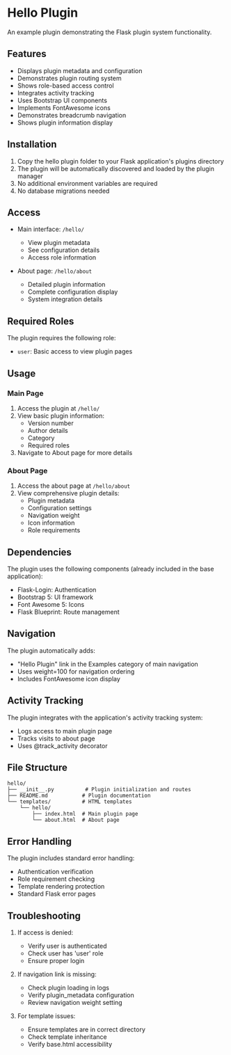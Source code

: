 # Hello Plugin

An example plugin demonstrating the Flask plugin system functionality.

## Features

- Displays plugin metadata and configuration
- Demonstrates plugin routing system
- Shows role-based access control
- Integrates activity tracking
- Uses Bootstrap UI components
- Implements FontAwesome icons
- Demonstrates breadcrumb navigation
- Shows plugin information display

## Installation

1. Copy the hello plugin folder to your Flask application's plugins directory
2. The plugin will be automatically discovered and loaded by the plugin manager
3. No additional environment variables are required
4. No database migrations needed

## Access

- Main interface: `/hello/`
  - View plugin metadata
  - See configuration details
  - Access role information
  
- About page: `/hello/about`
  - Detailed plugin information
  - Complete configuration display
  - System integration details

## Required Roles

The plugin requires the following role:
- `user`: Basic access to view plugin pages

## Usage

### Main Page

1. Access the plugin at `/hello/`
2. View basic plugin information:
   - Version number
   - Author details
   - Category
   - Required roles
3. Navigate to About page for more details

### About Page

1. Access the about page at `/hello/about`
2. View comprehensive plugin details:
   - Plugin metadata
   - Configuration settings
   - Navigation weight
   - Icon information
   - Role requirements

## Dependencies

The plugin uses the following components (already included in the base application):

- Flask-Login: Authentication
- Bootstrap 5: UI framework
- Font Awesome 5: Icons
- Flask Blueprint: Route management

## Navigation

The plugin automatically adds:
- "Hello Plugin" link in the Examples category of main navigation
- Uses weight=100 for navigation ordering
- Includes FontAwesome icon display

## Activity Tracking

The plugin integrates with the application's activity tracking system:
- Logs access to main plugin page
- Tracks visits to about page
- Uses @track_activity decorator

## File Structure

```
hello/
├── __init__.py          # Plugin initialization and routes
├── README.md           # Plugin documentation
└── templates/          # HTML templates
    └── hello/
        ├── index.html  # Main plugin page
        └── about.html  # About page
```

## Error Handling

The plugin includes standard error handling:
- Authentication verification
- Role requirement checking
- Template rendering protection
- Standard Flask error pages

## Troubleshooting

1. If access is denied:
   - Verify user is authenticated
   - Check user has 'user' role
   - Ensure proper login

2. If navigation link is missing:
   - Check plugin loading in logs
   - Verify plugin_metadata configuration
   - Review navigation weight setting

3. For template issues:
   - Ensure templates are in correct directory
   - Check template inheritance
   - Verify base.html accessibility
